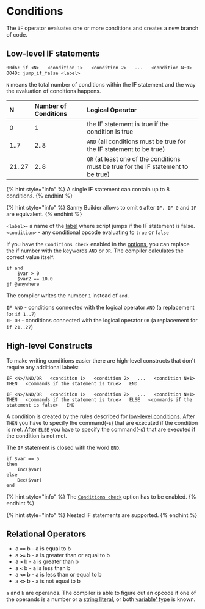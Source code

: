 # Conditions

The `IF` operator evaluates one or more conditions and creates a new branch of code.

## Low-level IF statements

`00d6: if <N>  
  <condition 1>  
  <condition 2>  
...  
  <condition N+1>  
004D: jump_if_false <label>`

`N` means the total number of conditions within the IF statement and the way the evaluation of conditions happens. 

| N | Number of Conditions | Logical Operator |
| :--- | :--- | :--- |
| 0 | 1 | the IF statement is true if the condition is true |
| 1..7 | 2..8 | `AND` \(all conditions must be true for the IF statement to be true\) |
| 21..27 | 2..8 | `OR` \(at least one of the conditions must be true for the IF statement to be true\) |

{% hint style="info" %}
A single IF statement can contain up to 8 conditions. 
{% endhint %}

{% hint style="info" %}
Sanny Builder allows to omit  `0` after `IF. IF 0` and  `IF` are equivalent.
{% endhint %}

`<label>`- a name of the [label](data-types.md#labels) where script jumps if the IF statement is false.  
`<condition>` - any conditional opcode evaluating to `true` or `false` 

If you have the  `Conditions check` enabled in the [options](../editor/options/general.md#check-conditions), you can replace the if number with the keywords `AND` or `OR`. The compiler calculates the correct value itself.

```text
if and 
    $var > 0
    $var2 == 10.0
jf @anywhere
```

The compiler writes the number `1` instead of `and`.

`IF AND` - conditions connected with the logical operator `AND` \(a replacement for `if 1..7`\)  
`IF OR` - conditions connected with the logical operator `OR` \(a replacement for `if 21..27`\)

## High-level Constructs

To make writing conditions easier there are high-level constructs that don't require any additional labels:

`IF <N>/AND/OR  
  <condition 1>  
  <condition 2>  
  ...  
  <condition N+1>  
THEN  
  <commands if the statement is true>  
END`

`IF <N>/AND/OR  
  <condition 1>  
  <condition 2>  
  ...  
  <condition N+1>  
THEN  
  <commands if the statement is true>  
ELSE  
  <commands if the statement is false>  
END`

A condition is created by the rules described for [low-level conditions](conditions.md#low-level-if-statements). After `THEN` you have to specify the command\(-s\) that are executed if the condition is met. After `ELSE` you have to specify the command\(-s\) that are executed if the condition is not met.

The `IF` statement is closed with the word `END`.

```text
if $var == 5
then
    Inc($var)
else
    Dec($var)
end
```

{% hint style="info" %}
The  [`Conditions check`](../editor/options/general.md#check-conditions) option  has to be enabled.
{% endhint %}

{% hint style="info" %}
Nested IF statements are supported.
{% endhint %}

## Relational Operators

* a **`==`** b - a is equal to b 
* a **`>=`** b - a is greater than or equal to b 
* a **`>`** b - a is greater than b 
* a **`<`** b - a is less than b 
* a **`<=`** b - a is less than or equal to b 
* a **`<>`** b - a is not equal to b

`a` and `b` are operands. The compiler is able to figure out an opcode if one of the operands is a number or a [string literal](data-types.md#string-literals), or both [variable' type](variables.md#var-end-construct) is known.

